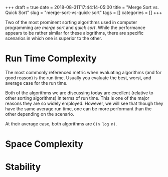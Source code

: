 +++ 
draft = true
date = 2018-08-31T17:44:14-05:00
title = "Merge Sort vs. Quick Sort"
slug = "merge-sort-vs-quick-sort" 
tags = []
categories = []
+++

Two of the most prominent sorting algorithms used in computer programming are *merge sort* and *quick sort*. While the performance appears to be rather similar for these alogrithms, there are specific scenarios in which one is superior to the other.

# Run Time Complexity

The most commonly referenced metric when evaluating algorithms (and for good reason) is the run time. Usually you evaluate the best, worst, and average case for the run time.

Both of the algorithms we are discussing today are excellent (relative to other sorting algorithms) in terms of run time. This is one of the major reasons they are so widely employed. However, we will see that though they have the same average run time, one can be more performant than the other depending on the scenario.

At their average case, both algorithms are ```O(n log n)```.

# Space Complexity

# Stability